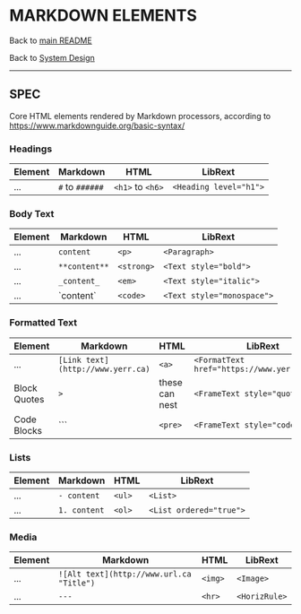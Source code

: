 # MARKDOWN ELEMENTS

Back to [main README](../../README.md)

Back to [System Design](./system-design.md) 

---

## SPEC

Core HTML elements rendered by Markdown processors, according to https://www.markdownguide.org/basic-syntax/

### Headings

| Element | Markdown | HTML | LibRext |
| --- | --- | --- | --- |
| ... | `#` to `######` | `<h1>` to `<h6>` | `<Heading level="h1">` |

### Body Text

| Element | Markdown | HTML | LibRext |
| --- | --- | --- | --- |
| ... | `content` | `<p>` | `<Paragraph>` |
| ... | `**content**` | `<strong>` | `<Text style="bold">` |
| ... | `_content_` | `<em>` | `<Text style="italic">` |
| ... | \`content\` | `<code>` | `<Text style="monospace">` |

### Formatted Text

| Element | Markdown | HTML | LibRext |
| --- | --- | --- | --- |
| ... | `[Link text](http://www.yerr.ca)` | `<a>` | `<FormatText href="https://www.yerr.on.ca">` |
| Block Quotes | `>` | these can nest | `<FrameText style="quote">` |
| Code Blocks | `\`` | `<pre>` | `<FrameText style="code">` |

### Lists

| Element | Markdown | HTML | LibRext |
| --- | --- | --- | --- |
| ... | `- content` | `<ul>` | `<List>` |
| ... | `1. content` | `<ol>` | `<List ordered="true">` |

### Media

| Element | Markdown | HTML | LibRext |
| --- | --- | --- | --- |
| ... | `![Alt text](http://www.url.ca "Title")` | `<img>` | `<Image>` |
| ... | `---` | `<hr>` | `<HorizRule>` |
